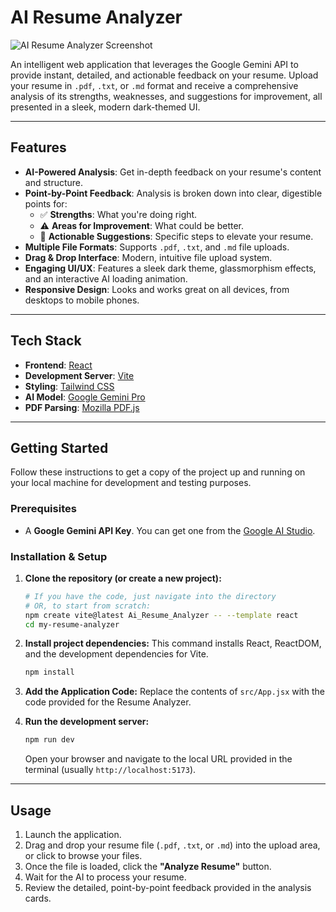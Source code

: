 # AI Resume Analyzer

![AI Resume Analyzer Screenshot](https://res.cloudinary.com/dsddldquo/image/upload/v1754158679/squszptgacjidtijjaxc.png) <!-- Replace with a URL to your screenshot -->

An intelligent web application that leverages the Google Gemini API to provide instant, detailed, and actionable feedback on your resume. Upload your resume in `.pdf`, `.txt`, or `.md` format and receive a comprehensive analysis of its strengths, weaknesses, and suggestions for improvement, all presented in a sleek, modern dark-themed UI.

---

## Features

-   **AI-Powered Analysis**: Get in-depth feedback on your resume's content and structure.
-   **Point-by-Point Feedback**: Analysis is broken down into clear, digestible points for:
    -   ✅ **Strengths**: What you're doing right.
    -   ⚠️ **Areas for Improvement**: What could be better.
    -   🚀 **Actionable Suggestions**: Specific steps to elevate your resume.
-   **Multiple File Formats**: Supports `.pdf`, `.txt`, and `.md` file uploads.
-   **Drag & Drop Interface**: Modern, intuitive file upload system.
-   **Engaging UI/UX**: Features a sleek dark theme, glassmorphism effects, and an interactive AI loading animation.
-   **Responsive Design**: Looks and works great on all devices, from desktops to mobile phones.

---

## Tech Stack

-   **Frontend**: [React](https://reactjs.org/)
-   **Development Server**: [Vite](https://vitejs.dev/)
-   **Styling**: [Tailwind CSS](https://tailwindcss.com/)
-   **AI Model**: [Google Gemini Pro](https://deepmind.google/technologies/gemini/)
-   **PDF Parsing**: [Mozilla PDF.js](https://mozilla.github.io/pdf.js/) 

---

## Getting Started

Follow these instructions to get a copy of the project up and running on your local machine for development and testing purposes.

### Prerequisites

-   A **Google Gemini API Key**. You can get one from the [Google AI Studio](https://aistudio.google.com/app/apikey).

### Installation & Setup

1.  **Clone the repository (or create a new project):**
    ```bash
    # If you have the code, just navigate into the directory
    # OR, to start from scratch:
    npm create vite@latest Ai_Resume_Analyzer -- --template react
    cd my-resume-analyzer
    ```

2.  **Install project dependencies:**
    This command installs React, ReactDOM, and the development dependencies for Vite.
    ```bash
    npm install
    ```

7.  **Add the Application Code:**
    Replace the contents of `src/App.jsx` with the code provided for the Resume Analyzer.

8.  **Run the development server:**
    ```bash
    npm run dev
    ```
    Open your browser and navigate to the local URL provided in the terminal (usually `http://localhost:5173`).

---

## Usage

1.  Launch the application.
2.  Drag and drop your resume file (`.pdf`, `.txt`, or `.md`) into the upload area, or click to browse your files.
3.  Once the file is loaded, click the **"Analyze Resume"** button.
4.  Wait for the AI to process your resume.
5.  Review the detailed, point-by-point feedback provided in the analysis cards.
